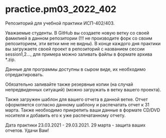 # practice.pm03_2022_402

Репозиторий для учебной практики ИСП-402/403.

Уважаемые студенты. В GitHub вы создаете новую ветку со своей фамилией в данном репозитории (!!! не производите форк со своим репозиторием, эти ветки мне не видны). В конце каждого дня практики вы загружаете своей проект в репозиторий с названием сессии session1,2..., для примера можно заливать файлы в формате архива *.zip.

Данные для программы доступны в сыром виде, их необходимо отредактировать.

Обязательно заливайте также резервные копии (на случай непредвиденных ситуаций) (можно загружать в ветку вашего проекта).

Также загружен шаблон для вашего отчета в данной ветке. Отчет оформляется согласно данному шаблону и распечатать отчет к 31 марта. Также необходимо прикрепить ваши данные в формате CD/DVD носителя и добавить его к уже распечатанному отчету.

Дата практики 23.03.2021 - 29.03.2021. 
29 марта - защита ваших отчетов. Удачи Вам!

